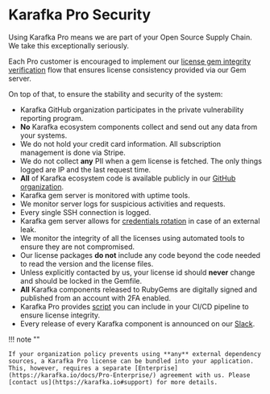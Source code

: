 # Karafka Pro Security

Using Karafka Pro means we are part of your Open Source Supply Chain. We take this exceptionally seriously.

Each Pro customer is encouraged to implement our [license gem integrity verification](Pro-Getting-Started#license-gem-integrity-verification) flow that ensures license consistency provided via our Gem server.

On top of that, to ensure the stability and security of the system:

- Karafka GitHub organization participates in the private vulnerability reporting program.
- **No** Karafka ecosystem components collect and send out any data from your systems.
- We do not hold your credit card information. All subscription management is done via Stripe.
- We do not collect **any** PII when a gem license is fetched. The only things logged are IP and the last request time.
- **All** of Karafka ecosystem code is available publicly in our [GitHub organization](https://github.com/karafka/).
- Karafka gem server is monitored with uptime tools.
- We monitor server logs for suspicious activities and requests.
- Every single SSH connection is logged.
- Karafka gem server allows for [credentials rotation](Pro-Rotating-Credentials) in case of an external leak.
- We monitor the integrity of all the licenses using automated tools to ensure they are not compromised.
- Our license packages **do not** include any code beyond the code needed to read the version and the license files.
- Unless explicitly contacted by us, your license id should **never** change and should be locked in the Gemfile.
- **All** Karafka components released to RubyGems are digitally signed and published from an account with 2FA enabled.
- Karafka Pro provides [script](Pro-Getting-Started#license-gem-integrity-verification) you can include in your CI/CD pipeline to ensure license integrity.
- Every release of every Karafka component is announced on our [Slack](https://slack.karafka.io).

!!! note ""

    If your organization policy prevents using **any** external dependency sources, a Karafka Pro license can be bundled into your application. This, however, requires a separate [Enterprise](https://karafka.io/docs/Pro-Enterprise/) agreement with us. Please [contact us](https://karafka.io#support) for more details.
